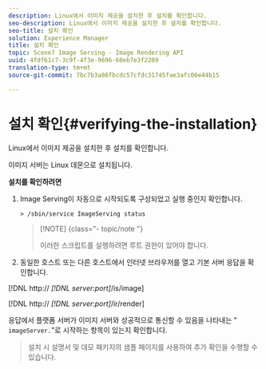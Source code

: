 ```yaml
---
description: Linux에서 이미지 제공을 설치한 후 설치를 확인합니다.
seo-description: Linux에서 이미지 제공을 설치한 후 설치를 확인합니다.
seo-title: 설치 확인
solution: Experience Manager
title: 설치 확인
topic: Scene7 Image Serving - Image Rendering API
uuid: 4fdf61c7-3c9f-4f3e-9696-60eb7e3f2209
translation-type: tm+mt
source-git-commit: 7bc7b3a86fbcdc57cfdc31745fae3afc06e44b15

---
```



# 설치 확인{#verifying-the-installation}

Linux에서 이미지 제공을 설치한 후 설치를 확인합니다.

이미지 서버는 Linux 데몬으로 설치됩니다.

**설치를 확인하려면**

1. Image Serving이 자동으로 시작되도록 구성되었고 실행 중인지 확인합니다.

   `> /sbin/service ImageServing status`

   >[!NOTE] {class=&quot;- topic/note &quot;}
   >
   >이러한 스크립트를 실행하려면 루트 권한이 있어야 합니다.

1. 동일한 호스트 또는 다른 호스트에서 인터넷 브라우저를 열고 기본 서버 응답을 확인합니다.

[!DNL http:// *[!DNL server:port]*/is/image]

[!DNL http:// *[!DNL server:port]*/ir/render]

응답에서 플랫폼 서버가 이미지 서버와 성공적으로 통신할 수 있음을 나타내는 &quot; `imageServer.`&quot;로 시작하는 항목이 있는지 확인합니다.
>설치 시 설명서 및 데모 패키지의 샘플 페이지를 사용하여 추가 확인을 수행할 수 있습니다.

